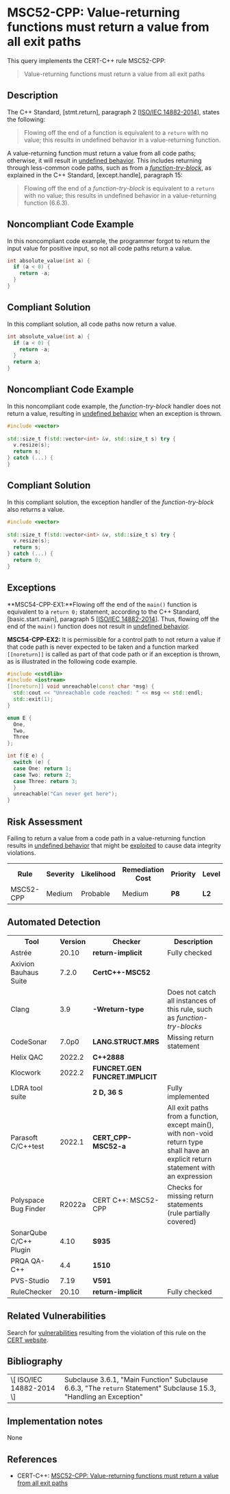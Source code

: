 # MSC52-CPP: Value-returning functions must return a value from all exit paths

This query implements the CERT-C++ rule MSC52-CPP:

> Value-returning functions must return a value from all exit paths



## Description

The C++ Standard, \[stmt.return\], paragraph 2 \[[ISO/IEC 14882-2014](https://wiki.sei.cmu.edu/confluence/display/cplusplus/AA.+Bibliography#AA.Bibliography-ISO%2FIEC14882-2014)\], states the following:

> Flowing off the end of a function is equivalent to a `return` with no value; this results in undefined behavior in a value-returning function.


A value-returning function must return a value from all code paths; otherwise, it will result in [undefined behavior](https://wiki.sei.cmu.edu/confluence/display/cplusplus/BB.+Definitions#BB.Definitions-undefinedbehavior). This includes returning through less-common code paths, such as from a *[function-try-block](https://en.cppreference.com/w/cpp/language/function-try-block)*, as explained in the C++ Standard, \[except.handle\], paragraph 15:

> Flowing off the end of a *function-try-block* is equivalent to a `return` with no value; this results in undefined behavior in a value-returning function (6.6.3).


## Noncompliant Code Example

In this noncompliant code example, the programmer forgot to return the input value for positive input, so not all code paths return a value.

```cpp
int absolute_value(int a) {
  if (a < 0) {
    return -a;
  }
}
```

## Compliant Solution

In this compliant solution, all code paths now return a value.

```cpp
int absolute_value(int a) {
  if (a < 0) {
    return -a;
  }
  return a;
}
```

## Noncompliant Code Example

In this noncompliant code example, the *function-try-block* handler does not return a value, resulting in [undefined behavior](https://wiki.sei.cmu.edu/confluence/display/cplusplus/BB.+Definitions#BB.Definitions-undefinedbehavior) when an exception is thrown.

```cpp
#include <vector>
 
std::size_t f(std::vector<int> &v, std::size_t s) try {
  v.resize(s);
  return s;
} catch (...) {
}

```

## Compliant Solution

In this compliant solution, the exception handler of the *function-try-block* also returns a value.

```cpp
#include <vector>
 
std::size_t f(std::vector<int> &v, std::size_t s) try {
  v.resize(s);
  return s;
} catch (...) {
  return 0;
}
```

## Exceptions

**MSC54-CPP-EX1:**Flowing off the end of the `main()` function is equivalent to a `return 0;` statement, according to the C++ Standard, \[basic.start.main\], paragraph 5 \[[ISO/IEC 14882-2014](https://wiki.sei.cmu.edu/confluence/display/cplusplus/AA.+Bibliography#AA.Bibliography-ISO%2FIEC14882-2014)\]. Thus, flowing off the end of the `main()` function does not result in [undefined behavior](https://wiki.sei.cmu.edu/confluence/display/cplusplus/BB.+Definitions#BB.Definitions-undefinedbehavior).

**MSC54-CPP-EX2:** It is permissible for a control path to not return a value if that code path is never expected to be taken and a function marked `[[noreturn]]` is called as part of that code path or if an exception is thrown, as is illustrated in the following code example.

```cpp
#include <cstdlib>
#include <iostream>
[[noreturn]] void unreachable(const char *msg) {
  std::cout << "Unreachable code reached: " << msg << std::endl;
  std::exit(1);
}

enum E {
  One,
  Two,
  Three
};

int f(E e) {
  switch (e) {
  case One: return 1;
  case Two: return 2;
  case Three: return 3;
  }
  unreachable("Can never get here");
}
```

## Risk Assessment

Failing to return a value from a code path in a value-returning function results in [undefined behavior](https://wiki.sei.cmu.edu/confluence/display/cplusplus/BB.+Definitions#BB.Definitions-undefinedbehavior) that might be [exploited](https://wiki.sei.cmu.edu/confluence/display/cplusplus/BB.+Definitions#BB.Definitions-exploit) to cause data integrity violations.

<table> <tbody> <tr> <th> Rule </th> <th> Severity </th> <th> Likelihood </th> <th> Remediation Cost </th> <th> Priority </th> <th> Level </th> </tr> <tr> <td> MSC52-CPP </td> <td> Medium </td> <td> Probable </td> <td> Medium </td> <td> <strong>P8</strong> </td> <td> <strong>L2</strong> </td> </tr> </tbody> </table>


## Automated Detection

<table> <tbody> <tr> <th> Tool </th> <th> Version </th> <th> Checker </th> <th> Description </th> </tr> <tr> <td> <a> Astrée </a> </td> <td> 20.10 </td> <td> <strong>return-implicit</strong> </td> <td> Fully checked </td> </tr> <tr> <td> <a> Axivion Bauhaus Suite </a> </td> <td> 7.2.0 </td> <td> <strong>CertC++-MSC52</strong> </td> <td> </td> </tr> <tr> <td> <a> Clang </a> </td> <td> 3.9 </td> <td> <strong>-Wreturn-type</strong> </td> <td> Does not catch all instances of this rule, such as <em> function-try-blocks </em> </td> </tr> <tr> <td> <a> CodeSonar </a> </td> <td> 7.0p0 </td> <td> <strong>LANG.STRUCT.MRS</strong> </td> <td> Missing return statement </td> </tr> <tr> <td> <a> Helix QAC </a> </td> <td> 2022.2 </td> <td> <strong>C++2888</strong> </td> <td> </td> </tr> <tr> <td> <a> Klocwork </a> </td> <td> 2022.2 </td> <td> <strong>FUNCRET.GEN</strong> <strong>FUNCRET.IMPLICIT</strong> </td> <td> </td> </tr> <tr> <td> <a> LDRA tool suite </a> </td> <td> </td> <td> <strong>2 D, 36 S</strong> </td> <td> Fully implemented </td> </tr> <tr> <td> <a> Parasoft C/C++test </a> </td> <td> 2022.1 </td> <td> <strong>CERT_CPP-MSC52-a</strong> </td> <td> All exit paths from a function, except main(), with non-void return type shall have an explicit return statement with an expression </td> </tr> <tr> <td> <a> Polyspace Bug Finder </a> </td> <td> R2022a </td> <td> <a> CERT C++: MSC52-CPP </a> </td> <td> Checks for missing return statements (rule partially covered) </td> </tr> <tr> <td> <a> SonarQube C/C++ Plugin </a> </td> <td> 4.10 </td> <td> <strong><a>S935</a></strong> </td> <td> </td> </tr> <tr> <td> <a> PRQA QA-C++ </a> </td> <td> 4.4 </td> <td> <strong>1510</strong> </td> <td> </td> </tr> <tr> <td> <a> PVS-Studio </a> </td> <td> 7.19 </td> <td> <strong><a>V591</a></strong> </td> <td> </td> </tr> <tr> <td> <a> RuleChecker </a> </td> <td> 20.10 </td> <td> <strong>return-implicit</strong> </td> <td> Fully checked </td> </tr> </tbody> </table>


## Related Vulnerabilities

Search for [vulnerabilities](https://wiki.sei.cmu.edu/confluence/display/cplusplus/BB.+Definitions#BB.Definitions-vulnerability) resulting from the violation of this rule on the [CERT website](https://www.kb.cert.org/vulnotes/bymetric?searchview&query=FIELD+KEYWORDS+contains+MSC52-CPP).

## Bibliography

<table> <tbody> <tr> <td> \[ <a> ISO/IEC 14882-2014 </a> \] </td> <td> Subclause 3.6.1, "Main Function" Subclause 6.6.3, "The <code>return</code> Statement" Subclause 15.3, "Handling an Exception" </td> </tr> </tbody> </table>


## Implementation notes

None

## References

* CERT-C++: [MSC52-CPP: Value-returning functions must return a value from all exit paths](https://wiki.sei.cmu.edu/confluence/pages/viewpage.action?pageId=88046682)
